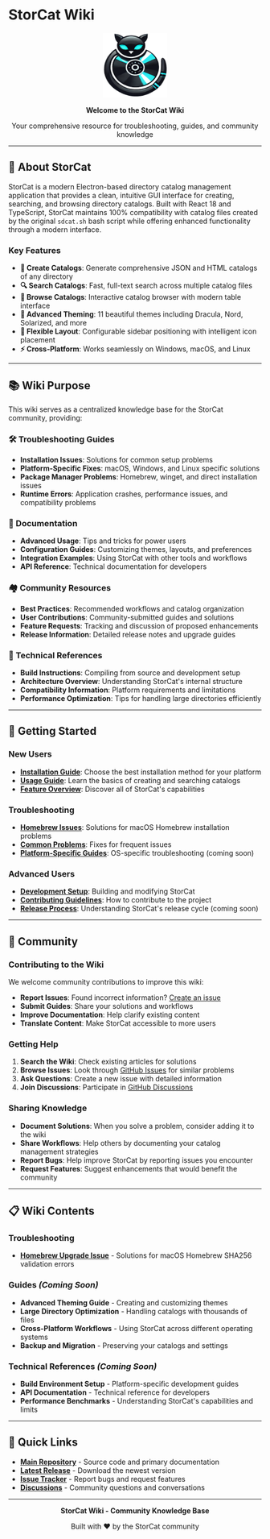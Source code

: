 # StorCat Wiki

<div align="center">
  <img src="https://raw.githubusercontent.com/scottkw/storcat/main/build/icons/storcat-logo.png" alt="StorCat Logo" width="128" height="128">
  
  **Welcome to the StorCat Wiki**
  
  Your comprehensive resource for troubleshooting, guides, and community knowledge
</div>

---

## 🎯 About StorCat

StorCat is a modern Electron-based directory catalog management application that provides a clean, intuitive GUI interface for creating, searching, and browsing directory catalogs. Built with React 18 and TypeScript, StorCat maintains 100% compatibility with catalog files created by the original `sdcat.sh` bash script while offering enhanced functionality through a modern interface.

### Key Features

- **📁 Create Catalogs**: Generate comprehensive JSON and HTML catalogs of any directory
- **🔍 Search Catalogs**: Fast, full-text search across multiple catalog files
- **📂 Browse Catalogs**: Interactive catalog browser with modern table interface
- **🌈 Advanced Theming**: 11 beautiful themes including Dracula, Nord, Solarized, and more
- **📐 Flexible Layout**: Configurable sidebar positioning with intelligent icon placement
- **⚡ Cross-Platform**: Works seamlessly on Windows, macOS, and Linux

---

## 📚 Wiki Purpose

This wiki serves as a centralized knowledge base for the StorCat community, providing:

### 🛠️ Troubleshooting Guides
- **Installation Issues**: Solutions for common setup problems
- **Platform-Specific Fixes**: macOS, Windows, and Linux specific solutions  
- **Package Manager Problems**: Homebrew, winget, and direct installation issues
- **Runtime Errors**: Application crashes, performance issues, and compatibility problems

### 📖 Documentation
- **Advanced Usage**: Tips and tricks for power users
- **Configuration Guides**: Customizing themes, layouts, and preferences
- **Integration Examples**: Using StorCat with other tools and workflows
- **API Reference**: Technical documentation for developers

### 🏘️ Community Resources
- **Best Practices**: Recommended workflows and catalog organization
- **User Contributions**: Community-submitted guides and solutions
- **Feature Requests**: Tracking and discussion of proposed enhancements
- **Release Information**: Detailed release notes and upgrade guides

### 🔧 Technical References
- **Build Instructions**: Compiling from source and development setup
- **Architecture Overview**: Understanding StorCat's internal structure
- **Compatibility Information**: Platform requirements and limitations
- **Performance Optimization**: Tips for handling large directories efficiently

---

## 🚀 Getting Started

### New Users
- **[Installation Guide](https://github.com/scottkw/storcat#installation)**: Choose the best installation method for your platform
- **[Usage Guide](https://github.com/scottkw/storcat#usage-guide)**: Learn the basics of creating and searching catalogs
- **[Feature Overview](https://github.com/scottkw/storcat#features)**: Discover all of StorCat's capabilities

### Troubleshooting
- **[Homebrew Issues](homebrew-upgrade-issue.md)**: Solutions for macOS Homebrew installation problems
- **[Common Problems](https://github.com/scottkw/storcat#troubleshooting)**: Fixes for frequent issues
- **[Platform-Specific Guides](#)**: OS-specific troubleshooting (coming soon)

### Advanced Users
- **[Development Setup](https://github.com/scottkw/storcat#development)**: Building and modifying StorCat
- **[Contributing Guidelines](https://github.com/scottkw/storcat#contributing)**: How to contribute to the project
- **[Release Process](#)**: Understanding StorCat's release cycle (coming soon)

---

## 🤝 Community

### Contributing to the Wiki
We welcome community contributions to improve this wiki:

- **Report Issues**: Found incorrect information? [Create an issue](https://github.com/scottkw/storcat/issues)
- **Submit Guides**: Share your solutions and workflows
- **Improve Documentation**: Help clarify existing content
- **Translate Content**: Make StorCat accessible to more users

### Getting Help

1. **Search the Wiki**: Check existing articles for solutions
2. **Browse Issues**: Look through [GitHub Issues](https://github.com/scottkw/storcat/issues) for similar problems
3. **Ask Questions**: Create a new issue with detailed information
4. **Join Discussions**: Participate in [GitHub Discussions](https://github.com/scottkw/storcat/discussions)

### Sharing Knowledge

- **Document Solutions**: When you solve a problem, consider adding it to the wiki
- **Share Workflows**: Help others by documenting your catalog management strategies
- **Report Bugs**: Help improve StorCat by reporting issues you encounter
- **Request Features**: Suggest enhancements that would benefit the community

---

## 📋 Wiki Contents

### Troubleshooting
- **[Homebrew Upgrade Issue](homebrew-upgrade-issue.md)** - Solutions for macOS Homebrew SHA256 validation errors

### Guides *(Coming Soon)*
- **Advanced Theming Guide** - Creating and customizing themes
- **Large Directory Optimization** - Handling catalogs with thousands of files
- **Cross-Platform Workflows** - Using StorCat across different operating systems
- **Backup and Migration** - Preserving your catalogs and settings

### Technical References *(Coming Soon)*
- **Build Environment Setup** - Platform-specific development guides
- **API Documentation** - Technical reference for developers
- **Performance Benchmarks** - Understanding StorCat's capabilities and limits

---

## 🔗 Quick Links

- **[Main Repository](https://github.com/scottkw/storcat)** - Source code and primary documentation
- **[Latest Release](https://github.com/scottkw/storcat/releases/latest)** - Download the newest version
- **[Issue Tracker](https://github.com/scottkw/storcat/issues)** - Report bugs and request features
- **[Discussions](https://github.com/scottkw/storcat/discussions)** - Community questions and conversations

---

<div align="center">
  <p><strong>StorCat Wiki - Community Knowledge Base</strong></p>
  <p>Built with ❤️ by the StorCat community</p>
</div>